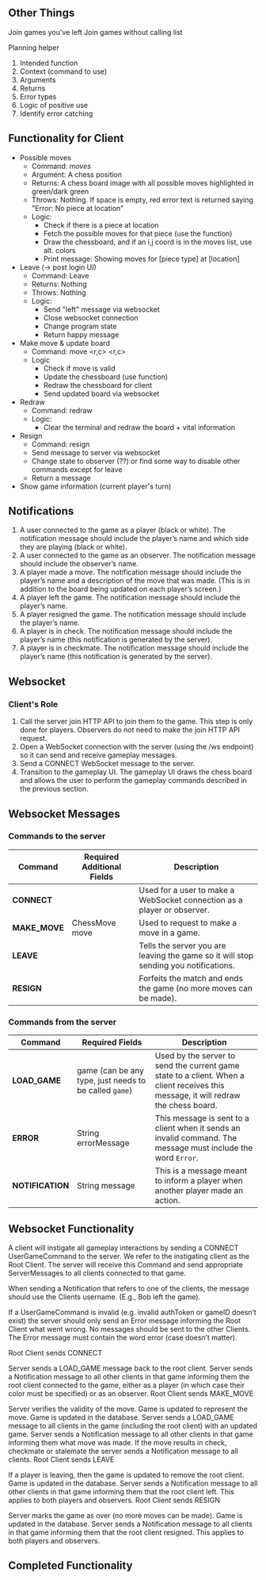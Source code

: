 ## Other Things
Join games you've left
Join games without calling list

Planning helper
1. Intended function
2. Context (command to use)
3. Arguments
4. Returns
5. Error types
6. Logic of positive use
7. Identify error catching

## Functionality for Client
* Possible moves
  * Command: _moves_
  * Argument: A chess position
  * Returns: A chess board image with all possible moves highlighted in green/dark green
  * Throws: Nothing. If space is empty, red error text is returned saying "Error: No piece at location"
  * Logic:
    * Check if there is a piece at location
    * Fetch the possible moves for that piece (use the function)
    * Draw the chessboard, and if an i,j coord is in the moves list, use alt. colors
    * Print message: Showing moves for [piece type] at [location]
* Leave (-> post login UI)
  * Command: Leave
  * Returns: Nothing
  * Throws: Nothing
  * Logic:
    * Send "left" message via websocket
    * Close websocket connection
    * Change program state
    * Return happy message
* Make move & update board
  * Command: move <r,c> <r,c>
  * Logic
    * Check if move is valid
    * Update the chessboard (use function)
    * Redraw the chessboard for client
    * Send updated board via websocket
* Redraw
  * Command: redraw
  * Logic:
    * Clear the terminal and redraw the board + vital information
* Resign
  * Command: resign
  * Send message to server via websocket
  * Change state to observer (??) or find some way to disable other commands except for leave
  * Return a message
* Show game information (current player's turn)


## Notifications
1. A user connected to the game as a player (black or white). The notification message should include the player’s name and which side they are playing (black or white).
2. A user connected to the game as an observer. The notification message should include the observer’s name.
3. A player made a move. The notification message should include the player’s name and a description of the move that was made. (This is in addition to the board being updated on each player’s screen.)
4. A player left the game. The notification message should include the player’s name.
5. A player resigned the game. The notification message should include the player’s name.
6. A player is in check. The notification message should include the player’s name (this notification is generated by the server). 
7. A player is in checkmate. The notification message should include the player’s name (this notification is generated by the server).

## Websocket

### Client's Role
1. Call the server join HTTP API to join them to the game. This step is only done for players. Observers do not need to make the join HTTP API request.
2. Open a WebSocket connection with the server (using the /ws endpoint) so it can send and receive gameplay messages. 
3. Send a CONNECT WebSocket message to the server. 
4. Transition to the gameplay UI. The gameplay UI draws the chess board and allows the user to perform the gameplay commands described in the previous section.

## Websocket Messages
### Commands to the server

| Command       | Required Additional Fields | Description                                                                          |
| ------------- | -------------------------- | ------------------------------------------------------------------------------------ |
| **CONNECT**   |                            | Used for a user to make a WebSocket connection as a player or observer.              |
| **MAKE_MOVE** | ChessMove move             | Used to request to make a move in a game.                                            |
| **LEAVE**     |                            | Tells the server you are leaving the game so it will stop sending you notifications. |
| **RESIGN**    |                            | Forfeits the match and ends the game (no more moves can be made).                    |

### Commands from the server
| Command          | Required Fields                                        | Description                                                                                                                         |
| ---------------- | ------------------------------------------------------ | ----------------------------------------------------------------------------------------------------------------------------------- |
| **LOAD_GAME**    | game (can be any type, just needs to be called `game`) | Used by the server to send the current game state to a client. When a client receives this message, it will redraw the chess board. |
| **ERROR**        | String errorMessage                                    | This message is sent to a client when it sends an invalid command. The message must include the word `Error`.                       |
| **NOTIFICATION** | String message                                         | This is a message meant to inform a player when another player made an action.                                                      |

## Websocket Functionality
A client will instigate all gameplay interactions by sending a CONNECT UserGameCommand to the server. We refer to the instigating client as the Root Client. The server will receive this Command and send appropriate ServerMessages to all clients connected to that game.

When sending a Notification that refers to one of the clients, the message should use the Clients username. (E.g., Bob left the game).

If a UserGameCommand is invalid (e.g. invalid authToken or gameID doesn’t exist) the server should only send an Error message informing the Root Client what went wrong. No messages should be sent to the other Clients. The Error message must contain the word error (case doesn’t matter).

Root Client sends CONNECT

Server sends a LOAD_GAME message back to the root client.
Server sends a Notification message to all other clients in that game informing them the root client connected to the game, either as a player (in which case their color must be specified) or as an observer.
Root Client sends MAKE_MOVE

Server verifies the validity of the move.
Game is updated to represent the move. Game is updated in the database.
Server sends a LOAD_GAME message to all clients in the game (including the root client) with an updated game.
Server sends a Notification message to all other clients in that game informing them what move was made.
If the move results in check, checkmate or stalemate the server sends a Notification message to all clients.
Root Client sends LEAVE

If a player is leaving, then the game is updated to remove the root client. Game is updated in the database.
Server sends a Notification message to all other clients in that game informing them that the root client left. This applies to both players and observers.
Root Client sends RESIGN

Server marks the game as over (no more moves can be made). Game is updated in the database.
Server sends a Notification message to all clients in that game informing them that the root client resigned. This applies to both players and observers.

## Completed Functionality